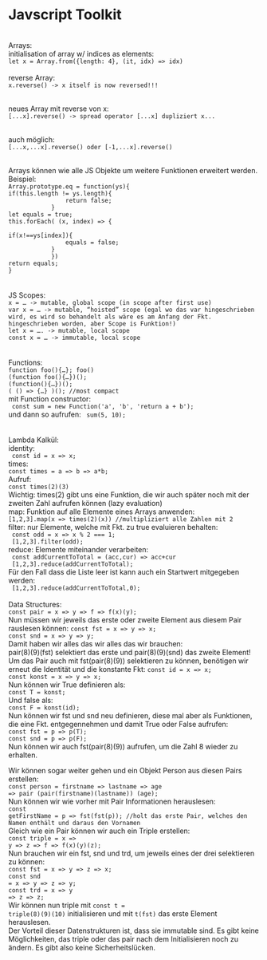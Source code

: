# Javscript Toolkit
<br/>
Arrays:<br/>
initialisation of array w/ indices as elements: 
<code>
let x = Array.from({length: 4}, (it, idx) => idx) 
</code> 
</br>
reverse Array:
<code>
x.reverse() -> x itself is now reversed!!! </br>
</code>
</br>
neues Array mit reverse von x: 
<code>
[...x].reverse() -> spread operator [...x] dupliziert x... </br>
</code>
</br>
auch möglich: 
<code>
[...x,...x].reverse() oder [-1,...x].reverse() </br>
</code>
</br>
Arrays können wie alle JS Objekte um weitere Funktionen erweitert werden. Beispiel: </br>
<code>Array.prototype.eq = function(ys){ </code></br>
            <code>if(this.length != ys.length){
                return false; 
            }</code></br>
            <code>let equals = true;</code></br>
            <code>this.forEach( (x, index) => {
            </code></br>
            <code>if(x!==ys[index]){
                equals = false;
            }
            })</code></br>
            <code>return equals;</code></br>
         <code>}</code></br>
</br>
</br>
JS Scopes: </br>
<code>x = … -> mutable, global scope (in scope after first use) </code></br>
<code>var x = … -> mutable, “hoisted” scope (egal wo das var hingeschrieben wird, es wird so behandelt als wäre es am Anfang der Fkt. hingeschrieben worden, aber Scope is Funktion!) </code></br>
<code>let x = …. -> mutable, local scope </code></br>
<code>const x = … -> immutable, local scope </code></br>
</code> </br>
</br>
Functions: </br>
<code>function foo(){…}; foo() </code></br>
<code>(function foo(){…})(); </code></br>
<code>(function(){…})(); </code></br>
<code>( () => {…} )(); //most compact </code></br>
mit Function constructor: </br>
<code> const sum = new Function('a', 'b', 'return a + b');</code></br>
und dann so aufrufen:
<code> sum(5, 10); </code></br>
</br>
</br>
Lambda Kalkül: </br> 
identity: </br>
<code> const id = x => x; </code></br>
times: </br>
<code>const times = a => b => a*b; </code></br>
Aufruf: </br>
<code>const times(2)(3) </code></br>
Wichtig: times(2) gibt uns eine Funktion, die wir auch später noch mit der zweiten Zahl aufrufen können (lazy evaluation) </br>
map: Funktion auf alle Elemente eines Arrays anwenden: <br>
<code>[1,2,3].map(x => times(2)(x)) //multipliziert alle Zahlen mit 2 </code></br> 
filter: nur Elemente, welche mit Fkt. zu true evaluieren behalten: </br>
<code> const odd = x => x % 2 === 1; </code></br> 
<code> [1,2,3].filter(odd); </code></br> 
reduce: Elemente miteinander verarbeiten: </br>
<code> const addCurrentToTotal = (acc,cur) => acc+cur </code></br>
<code> [1,2,3].reduce(addCurrentToTotal); </code></br> 
Für den Fall dass die Liste leer ist kann auch ein Startwert mitgegeben werden: </br>
<code> [1,2,3].reduce(addCurrentToTotal,0); </code></br> 

</br>
Data Structures:</br>
<code>const pair = x => y => f => f(x)(y);</code></br>
Nun müssen wir jeweils das erste oder zweite Element aus diesem Pair rauslesen können:
<code>const fst = x => y => x;</code></br>
<code>const snd = x => y => y;</code></br>
Damit haben wir alles das wir alles das wir brauchen: </br>
pair(8)(9)(fst) selektiert das erste und pair(8)(9)(snd) das zweite Element! </br>
Um das Pair auch mit fst(pair(8)(9)) selektieren zu können, benötigen wir erneut die Identität und die konstante Fkt:
<code>const id = x => x;
const konst = x => y => x;</code></br>
Nun können wir True definieren als: </br>
<code>const T = konst;</code></br>
Und false als: </br>
<code>const F = konst(id);</code></br> 
Nun können wir fst und snd neu definieren, diese mal aber als Funktionen, die eine Fkt. entgegennehmen und damit True oder False aufrufen: </br>
<code>const fst = p => p(T);</code></br> 
<code>const snd = p => p(F);</code></br> 
Nun können wir auch fst(pair(8)(9)) aufrufen, um die Zahl 8 wieder zu erhalten. </br>

Wir können sogar weiter gehen und ein Objekt Person aus diesen Pairs erstellen: </br>
<code>const person = 
firstname =>
lastname =>
age =>
pair (pair(firstname)(lastname)) (age);</code></br>
Nun können wir wie vorher mit Pair Informationen herauslesen: </br>
<code>const getFirstName = p => fst(fst(p)); //holt das erste Pair, welches den Namen enthält und daraus den Vornamen</code></br>
Gleich wie ein Pair können wir auch ein Triple erstellen: </br>
<code>const triple = x => y => z => f => f(x)(y)(z);</code></br>
Nun brauchen wir ein fst, snd und trd, um jeweils eines der drei selektieren zu können:</br>
<code>const fst = x => y => z => x;</code></br>
<code>const snd  = x => y => z => y;</code></br>
<code>const trd  = x => y => z => z;</code></br>
Wir können nun triple mit <code>const t = triple(8)(9)(10)</code> initialisieren und mit <code>t(fst)</code> das erste Element herauslesen. </br>
Der Vorteil dieser Datenstrukturen ist, dass sie immutable sind. Es gibt keine Möglichkeiten, das triple oder das pair nach dem Initialisieren noch zu ändern. Es gibt also keine Sicherheitslücken. 
